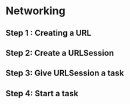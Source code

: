 # Networking

## Step 1 : Creating a URL

## Step 2: Create a URLSession

## Step 3: Give URLSession a task

## Step 4: Start a task

